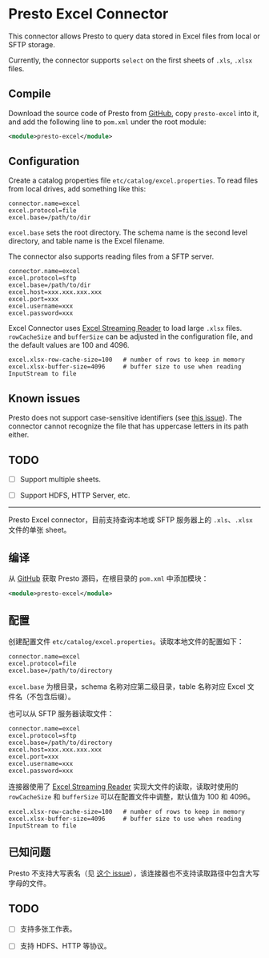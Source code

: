 # Presto Excel Connector

This connector allows Presto to query data stored in Excel files from local or SFTP storage.

Currently, the connector supports `select` on the first sheets of `.xls`, `.xlsx` files.

## Compile

Download the source code of Presto from [GitHub](https://github.com/prestodb/presto/), copy `presto-excel` into it, and add the following line to `pom.xml` under the root module:

```xml
<module>presto-excel</module>
```

## Configuration

Create a catalog properties file `etc/catalog/excel.properties`. To read files from local drives, add something like this:

```
connector.name=excel
excel.protocol=file
excel.base=/path/to/dir
```

`excel.base` sets the root directory. The schema name is the second level directory, and table name is the Excel filename.

The connector also supports reading files from a SFTP server.

```
connector.name=excel
excel.protocol=sftp
excel.base=/path/to/dir
excel.host=xxx.xxx.xxx.xxx
excel.port=xxx
excel.username=xxx
excel.password=xxx
```

Excel Connector uses [Excel Streaming Reader](https://github.com/monitorjbl/excel-streaming-reader) to load large `.xlsx` files. `rowCacheSize` and `bufferSize` can be
adjusted in the configuration file, and the default values are 100 and 4096.

```
excel.xlsx-row-cache-size=100   # number of rows to keep in memory
excel.xlsx-buffer-size=4096     # buffer size to use when reading InputStream to file
```

## Known issues

Presto does not support case-sensitive identifiers (see [this issue](https://github.com/prestodb/presto/issues/2863)). The connector cannot recognize the file that has uppercase letters in its path either.

## TODO

- [ ] Support multiple sheets.

- [ ] Support HDFS, HTTP Server, etc.

------

Presto Excel connector，目前支持查询本地或 SFTP 服务器上的 `.xls`、`.xlsx` 文件的单张 sheet。

## 编译

从 [GitHub](https://github.com/prestodb/presto/) 获取 Presto 源码，在根目录的 `pom.xml` 中添加模块：

```xml
<module>presto-excel</module>
```

## 配置

创建配置文件 `etc/catalog/excel.properties`。读取本地文件的配置如下：

```
connector.name=excel
excel.protocol=file
excel.base=/path/to/directory
```

`excel.base` 为根目录，schema 名称对应第二级目录，table 名称对应 Excel 文件名（不包含后缀）。

也可以从 SFTP 服务器读取文件：

```
connector.name=excel
excel.protocol=sftp
excel.base=/path/to/directory
excel.host=xxx.xxx.xxx.xxx
excel.port=xxx
excel.username=xxx
excel.password=xxx
```

连接器使用了 [Excel Streaming Reader](https://github.com/monitorjbl/excel-streaming-reader) 实现大文件的读取，读取时使用的 `rowCacheSize` 和 `bufferSize` 可以在配置文件中调整，默认值为
100 和 4096。

```
excel.xlsx-row-cache-size=100   # number of rows to keep in memory
excel.xlsx-buffer-size=4096     # buffer size to use when reading InputStream to file
```

## 已知问题

Presto 不支持大写表名（见 [这个 issue](https://github.com/prestodb/presto/issues/2863)），该连接器也不支持读取路径中包含大写字母的文件。

## TODO

- [ ] 支持多张工作表。

- [ ] 支持 HDFS、HTTP 等协议。
